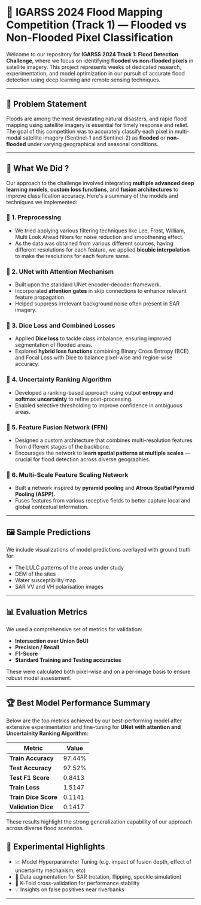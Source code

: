 # 🌊 IGARSS 2024 Flood Mapping Competition (Track 1) — Flooded vs Non-Flooded Pixel Classification

Welcome to our repository for **IGARSS 2024 Track 1: Flood Detection Challenge**, where we focus on identifying **flooded vs non-flooded pixels** in satellite imagery. This project represents weeks of dedicated research, experimentation, and model optimization in our pursuit of accurate flood detection using deep learning and remote sensing techniques.

---

## 📌 Problem Statement

Floods are among the most devastating natural disasters, and rapid flood mapping using satellite imagery is essential for timely response and relief. The goal of this competition was to accurately classify each pixel in multi-modal satellite imagery (Sentinel-1 and Sentinel-2) as **flooded** or **non-flooded** under varying geographical and seasonal conditions.

---

## 🧠 What We Did ?

Our approach to the challenge involved integrating **multiple advanced deep learning models**, **custom loss functions**, and **fusion architectures** to improve classification accuracy. Here's a summary of the models and techniques we implemented:

### 🔹 1. Preprocessing
- We tried applying various filtering techniques like Lee, Frost, William, Multi Look Ahead filters for noise reduction and smoothening effect.
- As the data was obtained from various different sources, having different resolutions for each feature, we applied **bicubic interpolation** to make the resolutions for each feature same.

### 🔹 2. UNet with Attention Mechanism
- Built upon the standard UNet encoder-decoder framework.
- Incorporated **attention gates** in skip connections to enhance relevant feature propagation.
- Helped suppress irrelevant background noise often present in SAR imagery.

### 🔹 3. Dice Loss and Combined Losses
- Applied **Dice loss** to tackle class imbalance, ensuring improved segmentation of flooded areas.
- Explored **hybrid loss functions** combining Binary Cross Entropy (BCE) and Focal Loss with Dice to balance pixel-wise and region-wise accuracy.

### 🔹 4. Uncertainty Ranking Algorithm
- Developed a ranking-based approach using output **entropy and softmax uncertainty** to refine post-processing.
- Enabled selective thresholding to improve confidence in ambiguous areas.

### 🔹 5. Feature Fusion Network (FFN)
- Designed a custom architecture that combines multi-resolution features from different stages of the backbone.
- Encourages the network to **learn spatial patterns at multiple scales** — crucial for flood detection across diverse geographies.

### 🔹 6. Multi-Scale Feature Scaling Network
- Built a network inspired by **pyramid pooling** and **Atrous Spatial Pyramid Pooling (ASPP)**.
- Fuses features from various receptive fields to better capture local and global contextual information.

---



## 🖼️ Sample Predictions

We include visualizations of model predictions overlayed with ground truth for:
- The LULC patterns of the areas under study
- DEM of the sites
- Water susceptibility map
- SAR VV and VH polarisation images

---

## 📊 Evaluation Metrics

We used a comprehensive set of metrics for validation:
- **Intersection over Union (IoU)**
- **Precision / Recall**
- **F1-Score**
- **Standard Training and Testing accuracies**

These were calculated both pixel-wise and on a per-image basis to ensure robust model assessment.

---

## 🏆 Best Model Performance Summary

Below are the top metrics achieved by our best-performing model after extensive experimentation and fine-tuning for **UNet  with attention and Uncertainity Ranking Algorithm**:

| Metric          | Value     |
|-----------------|-----------|
| **Train Accuracy**   | 97.44%    |
| **Test Accuracy**    | 97.52%    |
| **Test F1 Score**    | 0.8413    |
| **Train Loss**       | 1.5147    |
| **Train Dice Score** | 0.1141    |
| **Validation Dice**  | 0.1417    |

These results highlight the strong generalization capability of our approach across diverse flood scenarios.


## 🧪 Experimental Highlights

- 📈 Model Hyperparameter Tuning (e.g. impact of fusion depth, effect of uncertainty mechanism, etc)
- 🧊 Data augmentation for SAR (rotation, flipping, speckle simulation)
- 🧮 K-Fold cross-validation for performance stability
- 💡 Insights on false positives near riverbanks

---
